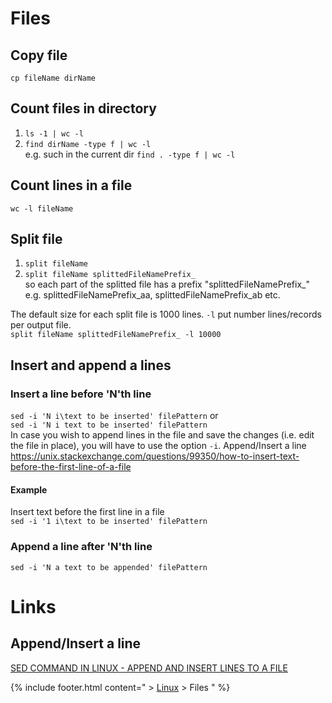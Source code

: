 # Files

## Copy file
`cp fileName dirName`

## Count files in directory
1) `ls -1 | wc -l`
2) `find dirName -type f | wc -l`   
e.g. such in the current dir
`find . -type f | wc -l`

## Count lines in a file
`wc -l fileName`
 
## Split file
1. `split fileName`
2. `split fileName splittedFileNamePrefix_`   
so each part of the splitted file has a prefix "splittedFileNamePrefix_"   
e.g. splittedFileNamePrefix_aa, splittedFileNamePrefix_ab etc. 

The default size for each split file is 1000 lines. `-l` put number lines/records per output file.   
`split fileName splittedFileNamePrefix_ -l 10000`

## Insert and append a lines
### Insert a line before 'N'th line 
`sed -i 'N i\text to be inserted' filePattern` or   
`sed -i 'N i text to be inserted' filePattern`     
In case you wish to append lines in the file and save the changes (i.e. edit the file in place), you will have to use the option `-i`.
  Append/Insert a line
  https://unix.stackexchange.com/questions/99350/how-to-insert-text-before-the-first-line-of-a-file
  

#### Example
Insert text before the first line in a file   
`sed -i '1 i\text to be inserted' filePattern` 
 
### Append a line after 'N'th line 
`sed -i 'N a text to be appended' filePattern`

# Links
## Append/Insert a line
[SED COMMAND IN LINUX - APPEND AND INSERT LINES TO A FILE](http://www.yourownlinux.com/2015/04/sed-command-in-linux-append-and-insert-lines-to-file.html)  

{% include footer.html content=" > [Linux](/linux) > Files " %}

  